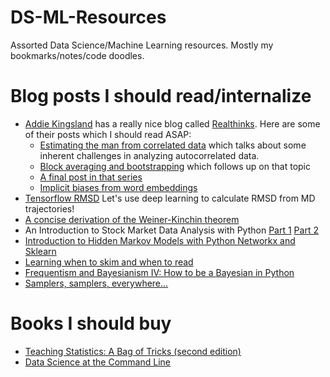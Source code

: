 # DS-ML-Resources
Assorted Data Science/Machine Learning resources. Mostly my bookmarks/notes/code doodles.

# Blog posts I should read/internalize

 * [Addie Kingsland](http://students.washington.edu/adelak/about) has a really nice blog called [Realthinks](https://students.washington.edu/adelak/). Here are some of their posts which I should read ASAP:
   * [Estimating the man from correlated data](http://students.washington.edu/adelak/2017/02/?p=260) which talks about some inherent challenges in analyzing autocorrelated data.
   * [Block averaging and bootstrapping](http://students.washington.edu/adelak/2017/02/?p=296) which follows up on that topic
   * [A final post in that series](http://students.washington.edu/adelak/2017/03/?p=311&utm_source=ReviveOldPost&utm_medium=social&utm_campaign=ReviveOldPost)
   * [Implicit biases from word embeddings](https://students.washington.edu/adelak/2017/01/?p=209&utm_source=ReviveOldPost&utm_medium=social&utm_campaign=ReviveOldPost)
 * [Tensorflow RMSD](https://medium.com/towards-data-science/tensorflow-rmsd-using-tensorflow-for-things-it-was-not-designed-to-do-ada4c9aa0ea2) Let's use deep learning to calculate RMSD from MD trajectories!
 * [A concise derivation of the Weiner-Kinchin theorem](http://pdebuyl.be/blog/2017/wiener-khinchin.html)
 * An Introduction to Stock Market Data Analysis with Python [Part 1](https://ntguardian.wordpress.com/2016/09/19/introduction-stock-market-data-python-1/) [Part 2](https://ntguardian.wordpress.com/2016/09/26/introduction-stock-market-data-python-2/)
 * [Introduction to Hidden Markov Models with Python Networkx and Sklearn](http://www.blackarbs.com/blog/introduction-hidden-markov-models-python-networkx-sklearn/2/9/2017)
 * [Learning when to skim and when to read](https://metamind.io/research/learning-when-to-skim-and-when-to-read)
 * [Frequentism and Bayesianism IV: How to be a Bayesian in Python](https://jakevdp.github.io/blog/2014/06/14/frequentism-and-bayesianism-4-bayesian-in-python/)
 * [Samplers, samplers, everywhere...](http://mattpitkin.github.io/samplers-demo/pages/samplers-samplers-everywhere/#emcee)

# Books I should buy

 * [Teaching Statistics: A Bag of Tricks (second edition)](http://andrewgelman.com/2017/04/20/teaching-statistics-bag-tricks-second-edition/)
 * [Data Science at the Command Line](https://www.datascienceatthecommandline.com)
